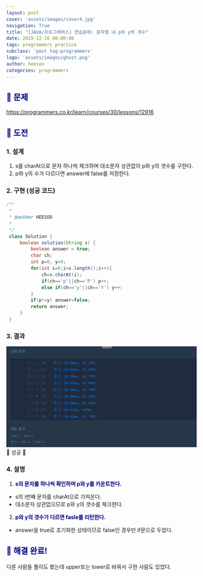 ```yaml
---
layout: post
cover: 'assets/images/cover4.jpg'
navigation: True
title: "[JAVA/프로그래머스] 연습문제: 문자열 내 p와 y의 개수"
date: 2019-12-16 00:00:00
tags: programmers practice
subclass: 'post tag-programmers'
logo: 'assets/images/ghost.png'
author: heesoo
categories: programmers
---
```

## <span style="color:navy">👀 문제</span>
<https://programmers.co.kr/learn/courses/30/lessons/12916>

## <span style="color:navy">👊 도전</span>

### 1. 설계
1. s를 charAt으로 문자 하나씩 체크하며 대소문자 상관없이 p와 y의 갯수를 구한다.
2. p와 y의 수가 다르다면 answer에 false를 저장한다.

### 2. 구현 (성공 코드)
```java
/**
 *
 * @author HEESOO
 *
 */
 class Solution {
     boolean solution(String s) {
         boolean answer = true;
         char ch;
         int p=0, y=0;
         for(int i=0;i<s.length();i++){
             ch=s.charAt(i);
             if(ch=='p'||ch=='P') p++;
             else if(ch=='y'||ch=='Y') y++;
         }
         if(p!=y) answer=false;
         return answer;
     }
 }
 ```

### 3. 결과
![실행결과](./assets/images/191216_8.PNG)
🤟 성공 🤟

### 4. 설명
1. **<span style="color:navy">s의 문자를 하나씩 확인하며 p와 y를 카운트한다.</span>**
- s의 i번째 문자를 charAt으로 가져온다.
- 대소문자 상관없으므로 p와 y의 갯수를 체크한다.
2. **<span style="color:navy">p와 y의 갯수가 다르면 fasle를 리턴한다.</span>**
- answer을 true로 초기화한 상태이므로 false인 경우만 if문으로 두었다.

## <span style="color:navy">👏 해결 완료!</span>
다른 사람들 풀이도 봤는데 upper또는 lower로 바꿔서 구한 사람도 있었다.
